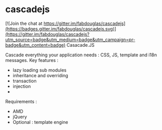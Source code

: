 # cascadejs

[![Join the chat at https://gitter.im/fabdouglas/cascadejs](https://badges.gitter.im/fabdouglas/cascadejs.svg)](https://gitter.im/fabdouglas/cascadejs?utm_source=badge&utm_medium=badge&utm_campaign=pr-badge&utm_content=badge)
Casacade.JS

Cascade everything your application needs : CSS, JS, template and i18n messages.
Key features : 
 - lazy loading sub modules
 - inheritance and overriding
 - transaction
 - injection
 - 
 Requirements : 
  - AMD
  - jQuery
  - Optional :  template engine
